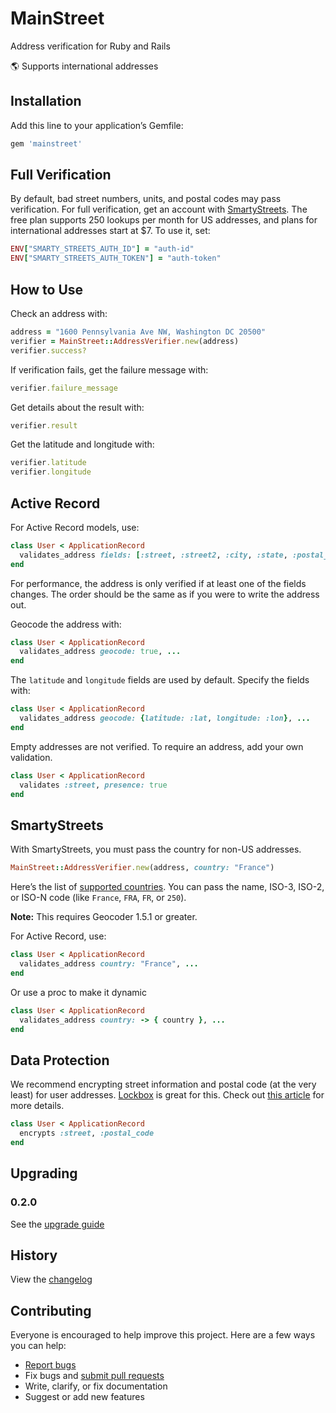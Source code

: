 # MainStreet

Address verification for Ruby and Rails

:earth_americas: Supports international addresses

## Installation

Add this line to your application’s Gemfile:

```ruby
gem 'mainstreet'
```

## Full Verification

By default, bad street numbers, units, and postal codes may pass verification. For full verification, get an account with [SmartyStreets](https://smartystreets.com). The free plan supports 250 lookups per month for US addresses, and plans for international addresses start at $7. To use it, set:

```ruby
ENV["SMARTY_STREETS_AUTH_ID"] = "auth-id"
ENV["SMARTY_STREETS_AUTH_TOKEN"] = "auth-token"
```

## How to Use

Check an address with:

```ruby
address = "1600 Pennsylvania Ave NW, Washington DC 20500"
verifier = MainStreet::AddressVerifier.new(address)
verifier.success?
```

If verification fails, get the failure message with:

```ruby
verifier.failure_message
```

Get details about the result with:

```ruby
verifier.result
```

Get the latitude and longitude with:

```ruby
verifier.latitude
verifier.longitude
```

## Active Record

For Active Record models, use:

```ruby
class User < ApplicationRecord
  validates_address fields: [:street, :street2, :city, :state, :postal_code]
end
```

For performance, the address is only verified if at least one of the fields changes. The order should be the same as if you were to write the address out.

Geocode the address with:

```ruby
class User < ApplicationRecord
  validates_address geocode: true, ...
end
```

The `latitude` and `longitude` fields are used by default. Specify the fields with:

```ruby
class User < ApplicationRecord
  validates_address geocode: {latitude: :lat, longitude: :lon}, ...
end
```

Empty addresses are not verified. To require an address, add your own validation.

```ruby
class User < ApplicationRecord
  validates :street, presence: true
end
```

## SmartyStreets

With SmartyStreets, you must pass the country for non-US addresses.

```ruby
MainStreet::AddressVerifier.new(address, country: "France")
```

Here’s the list of [supported countries](https://smartystreets.com/docs/cloud/international-street-api#countries). You can pass the name, ISO-3, ISO-2, or ISO-N code (like `France`, `FRA`, `FR`, or `250`).

**Note:** This requires Geocoder 1.5.1 or greater.

For Active Record, use:

```ruby
class User < ApplicationRecord
  validates_address country: "France", ...
end
```

Or use a proc to make it dynamic

```ruby
class User < ApplicationRecord
  validates_address country: -> { country }, ...
end
```

## Data Protection

We recommend encrypting street information and postal code (at the very least) for user addresses. [Lockbox](https://github.com/ankane/lockbox) is great for this. Check out [this article](https://ankane.org/sensitive-data-rails) for more details.

```ruby
class User < ApplicationRecord
  encrypts :street, :postal_code
end
```

## Upgrading

### 0.2.0

See the [upgrade guide](docs/0-2-Upgrade.md)

## History

View the [changelog](https://github.com/ankane/mainstreet/blob/master/CHANGELOG.md)

## Contributing

Everyone is encouraged to help improve this project. Here are a few ways you can help:

- [Report bugs](https://github.com/ankane/mainstreet/issues)
- Fix bugs and [submit pull requests](https://github.com/ankane/mainstreet/pulls)
- Write, clarify, or fix documentation
- Suggest or add new features

